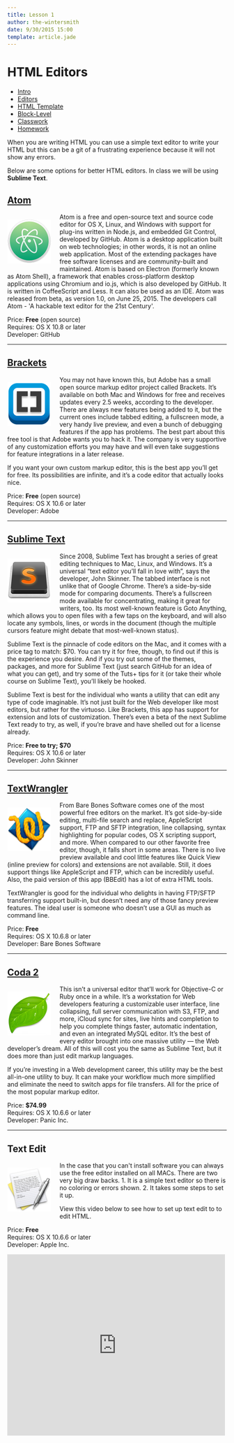 ```yaml
---
title: Lesson 1
author: the-wintersmith
date: 9/30/2015 15:00
template: article.jade
---
```


# HTML Editors

* [Intro]()
* [Editors](editors.html)
* [HTML Template](template.html)
* [Block-Level](block-level.html)
* [Classwork](classwork.html)
* [Homework](homework.html)

When you are writing HTML you can use a simple text editor to write your HTML but this can be a git of a frustrating experience because it will not show any errors.

Below are some options for better HTML editors.  In class we will be using **Sublime Text**.

## [Atom](http://atom.io/)

[![](images/Atom.png)](http://atom.io/)

Atom is a free and open-source text and source code editor for OS X, Linux, and Windows with support for plug-ins written in Node.js, and embedded Git Control, developed by GitHub. Atom is a desktop application built on web technologies; in other words, it is not an online web application. Most of the extending packages have free software licenses and are community-built and maintained. Atom is based on Electron (formerly known as Atom Shell), a framework that enables cross-platform desktop applications using Chromium and io.js, which is also developed by GitHub. It is written in CoffeeScript and Less. It can also be used as an IDE. Atom was released from beta, as version 1.0, on June 25, 2015. The developers call Atom - 'A hackable text editor for the 21st Century'.

Price: **Free** (open source)<br>
Requires: OS X 10.8 or later<br>
Developer: GitHub

---

## [Brackets](http://brackets.io/)

[![](images/Brackets.png)](http://brackets.io/)

You may not have known this, but Adobe has a small open source markup editor project called Brackets. It’s available on both Mac and Windows for free and receives updates every 2.5 weeks, according to the developer. There are always new features being added to it, but the current ones include tabbed editing, a fullscreen mode, a very handy live preview, and even a bunch of debugging features if the app has problems. The best part about this free tool is that Adobe wants you to hack it. The company is very supportive of any customization efforts you may have and will even take suggestions for feature integrations in a later release.

If you want your own custom markup editor, this is the best app you’ll get for free. Its possibilities are infinite, and it’s a code editor that actually looks nice.

Price: **Free** (open source)<br>
Requires: OS X 10.6 or later<br>
Developer: Adobe

---

## [Sublime Text](http://www.sublimetext.com/)

[![](images/sublime.png)](http://www.sublimetext.com/)

Since 2008, Sublime Text has brought a series of great editing techniques to Mac, Linux, and Windows. It’s a universal “text editor you’ll fall in love with”, says the developer, John Skinner. The tabbed interface is not unlike that of Google Chrome. There’s a side-by-side mode for comparing documents. There’s a fullscreen mode available for concentrating, making it great for writers, too. Its most well-known feature is Goto Anything, which allows you to open files with a few taps on the keyboard, and will also locate any symbols, lines, or words in the document (though the multiple cursors feature might debate that most-well-known status).

Sublime Text is the pinnacle of code editors on the Mac, and it comes with a price tag to match: $70. You can try it for free, though, to find out if this is the experience you desire. And if you try out some of the themes, packages, and more for Sublime Text (just search GitHub for an idea of what you can get), and try some of the Tuts+ tips for it (or take their whole course on Sublime Text), you’ll likely be hooked.

Sublime Text is best for the individual who wants a utility that can edit any type of code imaginable. It’s not just built for the Web developer like most editors, but rather for the virtuoso. Like Brackets, this app has support for extension and lots of customization. There’s even a beta of the next Sublime Text ready to try, as well, if you’re brave and have shelled out for a license already.

Price: **Free to try; $70**<br>
Requires: OS X 10.6 or later<br>
Developer: John Skinner

---

## [TextWrangler](http://www.barebones.com/products/textwrangler/)

[![](images/text-w.png)](http://www.barebones.com/products/textwrangler/)

From Bare Bones Software comes one of the most powerful free editors on the market. It’s got side-by-side editing, multi-file search and replace, AppleScript support, FTP and SFTP integration, line collapsing, syntax highlighting for popular codes, OS X scripting support, and more. When compared to our other favorite free editor, though, it falls short in some areas. There is no live preview available and cool little features like Quick View (inline preview for colors) and extensions are not available. Still, it does support things like AppleScript and FTP, which can be incredibly useful. Also, the paid version of this app (BBEdit) has a lot of extra HTML tools.

TextWrangler is good for the individual who delights in having FTP/SFTP transferring support built-in, but doesn’t need any of those fancy preview features. The ideal user is someone who doesn’t use a GUI as much as command line.

Price: **Free**<br>
Requires: OS X 10.6.8 or later<br>
Developer: Bare Bones Software

---

## [Coda 2](http://panic.com/coda/)

[![](images/coda-icon.jpg)](http://panic.com/coda/)

This isn’t a universal editor that’ll work for Objective-C or Ruby once in a while. It’s a workstation for Web developers featuring a customizable user interface, line collapsing, full server communication with S3, FTP, and more, iCloud sync for sites, live hints and completion to help you complete things faster, automatic indentation, and even an integrated MySQL editor. It’s the best of every editor brought into one massive utility — the Web developer’s dream. All of this will cost you the same as Sublime Text, but it does more than just edit markup languages.

If you’re investing in a Web development career, this utility may be the best all-in-one utility to buy. It can make your workflow much more simplified and eliminate the need to switch apps for file transfers. All for the price of the most popular markup editor.

Price: **$74.99**<br>
Requires: OS X 10.6.6 or later<br>
Developer: Panic Inc.

---

## Text Edit

![](images/textedit.jpg)

In the case that you can't install software you can always use the free editor installed on all MACs.  There are two very big draw backs.  1.  It is a simple text editor so there is no coloring or errors shown. 2. It takes some steps to set it up.

View this video below to see how to set up text edit to to edit HTML.

Price: **Free**<br>
Requires: OS X 10.6.6 or later<br>
Developer: Apple Inc.

<iframe src="http://player.vimeo.com/video/71448456?byline=0&amp;portrait=0&amp;color=ff9933" width="500" height="415" frameborder="0" webkitAllowFullScreen mozallowfullscreen allowFullScreen></iframe>

<style>
h2 + p {
    float: left;
    margin-right: 20px;

}
p img,
p a img {
    width: 100px;
}
</style>
